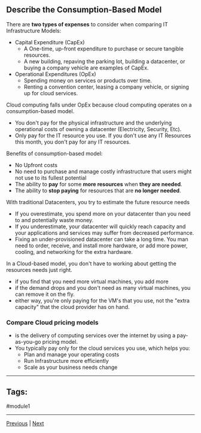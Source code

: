## Describe the Consumption-Based Model

There are **two types of expenses** to consider when comparing IT Infrastructure Models:
- Capital Expenditure (CapEx)
	- A One-time, up-front expenditure to purchase or secure tangible resources.
	- A new building, repaving the parking lot, building a datacenter, or buying a company vehicle are examples of CapEx.
- Operational Expenditures (OpEx)
	- Spending money on services or products over time.
	- Renting a convention center, leasing a company vehicle, or signing up for cloud services.

Cloud computing falls under OpEx because cloud computing operates on a consumption-based model.
- You don't pay for the physical infrastructure and the underlying operational costs of owning a datacenter (Electricity, Security, Etc).
- Only pay for the IT resource you use. If you don't use any IT Resources this month, you don't pay for any IT resources.

Benefits of consumption-based model:
- No Upfront costs
- No need to purchase and manage costly infrastructure that users might not use to its fullest potential
- The ability to **pay** for some **more resources** when **they are needed**.
- The ability to **stop paying** for resources that are **no longer needed**.

With traditional Datacenters, you try to estimate the future resource needs
- If you overestimate, you spend more on your datacenter than you need to and potentially waste money.
- If you underestimate, your datacenter will quickly reach capacity and your applications and services may suffer from decreased performance.
- Fixing an under-provisioned datacenter can take a long time. You man need to order, receive, and install more hardware, or add more power, cooling, and networking for the extra hardware.

In a Cloud-based model, you don't have to working about getting the resources needs just right. 
- if you find that you need more virtual machines, you add more
- if the demand drops and you don't need as many virtual machines, you can remove it on the fly.
- either way, you're only paying for the VM's that you use, not the "extra capacity" that the cloud provider has on hand.
### Compare Cloud pricing models

- is the delivery of computing services over the internet by using a pay-as-you-go pricing model.
- You typically pay only for the cloud services you use, which helps you:
	- Plan and manage your operating costs
	- Run Infrastructure more efficiently
	- Scale as your business needs change


--- 
## Tags:
#module1
 
---
[Previous](Define-Cloud-Models.md) | [Next](Summary-Cloud-Concepts)
